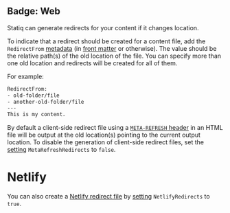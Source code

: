 Badge: Web
---
Statiq can generate redirects for your content if it changes location.

To indicate that a redirect should be created for a content file, add the `RedirectFrom` [metadata](xref:documents-and-metadata) (in [front matter](xref:front-matter) or otherwise). The value should be the relative path(s) of the old location of the file. You can specify more than one old location and redirects will be created for all of them.

For example:

```txt
RedirectFrom:
- old-folder/file
- another-old-folder/file
---
This is my content.
```

By default a client-side redirect file using a [`META-REFRESH` header](https://en.wikipedia.org/wiki/Meta_refresh) in an HTML file will be output at the old location(s) pointing to the current output location. To disable the generation of client-side redirect files, set the [setting](xref:web-settings) `MetaRefreshRedirects` to `false`.

# Netlify

You can also create a [Netlify redirect file](https://docs.netlify.com/routing/redirects/#syntax-for-the-redirects-file) by [setting](xref:web-settings) `NetlifyRedirects` to `true`.
